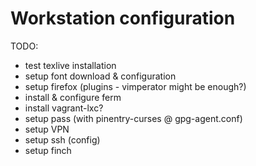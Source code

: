 Workstation configuration
=========================

TODO:

* test texlive installation  
* setup font download & configuration  
* setup firefox (plugins - vimperator might be enough?)  
* install & configure ferm  
* install vagrant-lxc?  
* setup pass (with pinentry-curses @ gpg-agent.conf)  
* setup VPN  
* setup ssh (config)  
* setup finch  
